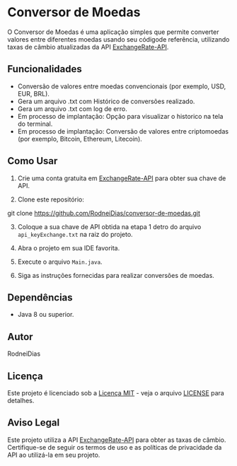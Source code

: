 # Conversor de Moedas

O Conversor de Moedas é uma aplicação simples que permite converter valores entre diferentes moedas usando seu códigode referência, utilizando taxas de câmbio atualizadas da API [ExchangeRate-API](https://www.exchangerate-api.com/).

## Funcionalidades

- Conversão de valores entre moedas convencionais (por exemplo, USD, EUR, BRL).
- Gera um arquivo .txt com Histórico de conversões realizado.
- Gera um arquivo .txt com log de erro.
- Em processo de implantação: Opção para visualizar o historico na tela do terminal.
- Em processo de implantação: Conversão de valores entre criptomoedas (por exemplo, Bitcoin, Ethereum, Litecoin).
  
## Como Usar

1. Crie uma conta gratuita em [ExchangeRate-API](https://www.exchangerate-api.com/) para obter sua chave de API.

2. Clone este repositório:

git clone https://github.com/RodneiDias/conversor-de-moedas.git

3. Coloque a sua chave de API obtida na etapa 1 detro do arquivo `api_keyExchange.txt` na raiz do projeto. 

4. Abra o projeto em sua IDE favorita.

5. Execute o arquivo `Main.java`.

6. Siga as instruções fornecidas para realizar conversões de moedas.

## Dependências

- Java 8 ou superior.

## Autor

RodneiDias 

## Licença

Este projeto é licenciado sob a [Licença MIT](https://opensource.org/licenses/MIT) - veja o arquivo [LICENSE](LICENSE) para detalhes.

## Aviso Legal

Este projeto utiliza a API [ExchangeRate-API](https://www.exchangerate-api.com/) para obter as taxas de câmbio. Certifique-se de seguir os termos de uso e as políticas de privacidade da API ao utilizá-la em seu projeto.
